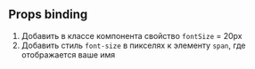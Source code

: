## Props binding

1. Добавить в классе компонента свойство `fontSize` = 20px
2. Добавить стиль `font-size` в пикселях к элементу `span`, где отображается ваше имя
